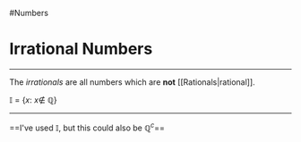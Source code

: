 #Numbers 

# Irrational Numbers

---

The _irrationals_ are all numbers which are **not** [[Rationals|rational]].

$\mathbb{I}~=~\{x:~x\notin~\mathbb{Q}\}$

---

==I've used $\mathbb{I}$, but this could also be $\mathbb{Q}^c$==
